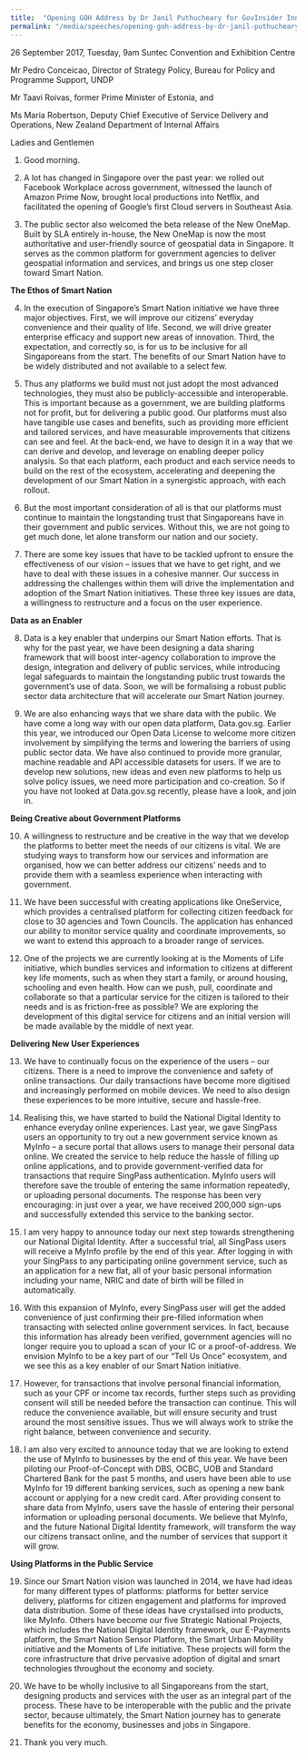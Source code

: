 ```yaml
---
title:  "Opening GOH Address by Dr Janil Puthucheary for GovInsider Innovation Labs World Conference 2017"
permalink: "/media/speeches/opening-goh-address-by-dr-janil-puthucheary"
---
```

26 September 2017, Tuesday, 9am
Suntec Convention and Exhibition Centre

Mr Pedro Conceicao, Director of Strategy Policy, Bureau for Policy and Programme Support, UNDP

Mr Taavi Roivas, former Prime Minister of Estonia, and

Ms Maria Robertson, Deputy Chief Executive of Service Delivery and Operations, New Zealand Department of Internal Affairs

Ladies and Gentlemen


1. Good morning.

2. A lot has changed in Singapore over the past year: we rolled out Facebook Workplace across government, witnessed the launch of Amazon Prime Now, brought local productions into Netflix, and facilitated the opening of Google’s first Cloud servers in Southeast Asia. 

3. The public sector also welcomed the beta release of the New OneMap. Built by SLA entirely in-house, the New OneMap is now the most authoritative and user-friendly source of geospatial data in Singapore. It serves as the common platform for government agencies to deliver geospatial information and services, and brings us one step closer toward Smart Nation.

**The Ethos of Smart Nation**

4. In the execution of Singapore’s Smart Nation initiative we have three major objectives. First, we will improve our citizens’ everyday convenience and their quality of life. Second, we will drive greater enterprise efficacy and support new areas of innovation. Third, the expectation, and correctly so, is for us to be inclusive for all Singaporeans from the start. The benefits of our Smart Nation have to be widely distributed and not available to a select few.

5. Thus any platforms we build must not just adopt the most advanced technologies, they must also be publicly-accessible and interoperable. This is important because as a government, we are building platforms not for profit, but for delivering a public good. Our platforms must also have tangible use cases and benefits, such as providing more efficient and tailored services, and have measurable improvements that citizens can see and feel. At the back-end, we have to design it in a way that we can derive and develop, and leverage on enabling deeper policy analysis. So that each platform, each product and each service needs to build on the rest of the ecosystem, accelerating and deepening the development of our Smart Nation in a synergistic approach, with each rollout.

6. But the most important consideration of all is that our platforms must continue to maintain the longstanding trust that Singaporeans have in their government and public services. Without this, we are not going to get much done, let alone transform our nation and our society.

7. There are some key issues that have to be tackled upfront to ensure the effectiveness of our vision – issues that we have to get right, and we have to deal with these issues in a cohesive manner. Our success in addressing the challenges within them will drive the implementation and adoption of the Smart Nation initiatives. These three key issues are data, a willingness to restructure and a focus on the user experience.

**Data as an Enabler**

8. Data is a key enabler that underpins our Smart Nation efforts. That is why for the past year, we have been designing a data sharing framework that will boost inter-agency collaboration to improve the design, integration and delivery of public services, while introducing legal safeguards to maintain the longstanding public trust towards the government’s use of data. Soon, we will be formalising a robust public sector data architecture that will accelerate our Smart Nation journey.

9. We are also enhancing ways that we share data with the public. We have come a long way with our open data platform, Data.gov.sg. Earlier this year, we introduced our Open Data License to welcome more citizen involvement by simplifying the terms and lowering the barriers of using public sector data. We have also continued to provide more granular, machine readable and API accessible datasets for users. If we are to develop new solutions, new ideas and even new platforms to help us solve policy issues, we need more participation and co-creation. So if you have not looked at Data.gov.sg recently, please have a look, and join in.

**Being Creative about Government Platforms**

10. A willingness to restructure and be creative in the way that we develop the platforms to better meet the needs of our citizens is vital. We are studying ways to transform how our services and information are organised, how we can better address our citizens’ needs and to provide them with a seamless experience when interacting with government.

11. We have been successful with creating applications like OneService, which provides a centralised platform for collecting citizen feedback for close to 30 agencies and Town Councils. The application has enhanced our ability to monitor service quality and coordinate improvements, so we want to extend this approach to a broader range of services.

12. One of the projects we are currently looking at is the Moments of Life initiative, which bundles services and information to citizens at different key life moments, such as when they start a family, or around housing, schooling and even health. How can we push, pull, coordinate and collaborate so that a particular service for the citizen is tailored to their needs and is as friction-free as possible? We are exploring the development of this digital service for citizens and an initial version will be made available by the middle of next year.

**Delivering New User Experiences**

13. We have to continually focus on the experience of the users – our citizens. There is a need to improve the convenience and safety of online transactions. Our daily transactions have become more digitised and increasingly performed on mobile devices. We need to also design these experiences to be more intuitive, secure and hassle-free.

14. Realising this, we have started to build the National Digital Identity to enhance everyday online experiences. Last year, we gave SingPass users an opportunity to try out a new government service known as MyInfo – a secure portal that allows users to manage their personal data online. We created the service to help reduce the hassle of filling up online applications, and to provide government-verified data for transactions that require SingPass authentication. MyInfo users will therefore save the trouble of entering the same information repeatedly, or uploading personal documents. The response has been very encouraging: in just over a year, we have received 200,000 sign-ups and successfully extended this service to the banking sector.

15. I am very happy to announce today our next step towards strengthening our National Digital Identity. After a successful trial, all SingPass users will receive a MyInfo profile by the end of this year. After logging in with your SingPass to any participating online government service, such as an application for a new flat, all of your basic personal information including your name, NRIC and date of birth will be filled in automatically.

16. With this expansion of MyInfo, every SingPass user will get the added convenience of just confirming their pre-filled information when transacting with selected online government services. In fact, because this information has already been verified, government agencies will no longer require you to upload a scan of your IC or a proof-of-address. We envision MyInfo to be a key part of our “Tell Us Once” ecosystem, and we see this as a key enabler of our Smart Nation initiative.

17. However, for transactions that involve personal financial information, such as your CPF or income tax records, further steps such as providing consent will still be needed before the transaction can continue. This will reduce the convenience available, but will ensure security and trust around the most sensitive issues. Thus we will always work to strike the right balance, between convenience and security.

18. I am also very excited to announce today that we are looking to extend the use of MyInfo to businesses by the end of this year. We have been piloting our Proof-of-Concept with DBS, OCBC, UOB and Standard Chartered Bank for the past 5 months, and users have been able to use MyInfo for 19 different banking services, such as opening a new bank account or applying for a new credit card. After providing consent to share data from MyInfo, users save the hassle of entering their personal information or uploading personal documents. We believe that MyInfo, and the future National Digital Identity framework, will transform the way our citizens transact online, and the number of services that support it will grow.

**Using Platforms in the Public Service**

19. Since our Smart Nation vision was launched in 2014, we have had ideas for many different types of platforms: platforms for better service delivery, platforms for citizen engagement and platforms for improved data distribution. Some of these ideas have crystalised into products, like MyInfo. Others have become our five Strategic National Projects, which includes the National Digital Identity framework, our E-Payments platform, the Smart Nation Sensor Platform, the Smart Urban Mobility initiative and the Moments of Life initiative. These projects will form the core infrastructure that drive pervasive adoption of digital and smart technologies throughout the economy and society.

20. We have to be wholly inclusive to all Singaporeans from the start, designing products and services with the user as an integral part of the process. These have to be interoperable with the public and the private sector, because ultimately, the Smart Nation journey has to generate benefits for the economy, businesses and jobs in Singapore.

21. Thank you very much.